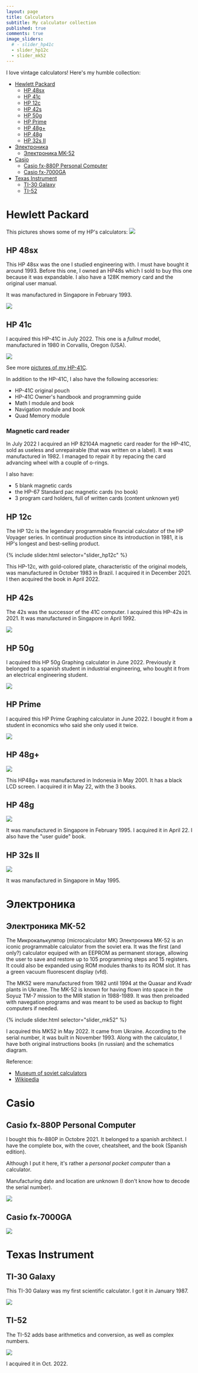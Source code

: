 ```yaml
---
layout: page
title: Calculators
subtitle: My calculator collection
published: true
comments: true
image_sliders:
  # - slider_hp41c
  - slider_hp12c
  - slider_mk52
---
```


I love vintage calculators! Here's my humble collection:
- [Hewlett Packard](#hewlett-packard)
  - [HP 48sx](#hp-48sx)
  - [HP 41c](#hp-41c)
  - [HP 12c](#hp-12c)
  - [HP 42s](#hp-42s)
  - [HP 50g](#hp-50g)
  - [HP Prime](#hp-prime)
  - [HP 48g+](#hp-48g)
  - [HP 48g](#hp-48g-1)
  - [HP 32s II](#hp-32s-ii)
- [Электроника](#электроника)
  - [Электроника MK-52](#электроника-mk-52)
- [Casio](#casio)
  - [Casio fx-880P Personal Computer](#casio-fx-880p-personal-computer)
  - [Casio fx-7000GA](#casio-fx-7000ga)
- [Texas Instrument](#texas-instrument)
  - [TI-30 Galaxy](#ti-30-galaxy)
  - [TI-52](#ti-52)

# Hewlett Packard

This pictures shows some of my HP's calculators:
![](../assets/img/hp-collection.jpeg)

## HP 48sx

This HP 48sx was the one I studied engineering with. I must have bought it around 1993. Before this one, I owned an HP48s which I sold to buy this one because it was expandable. I also have a 128K memory card and the original user manual.

It was manufactured in Singapore in February 1993.

![](../assets/img/hp48sx.jpg)

## HP 41c

I acquired this HP-41C in July 2022. This one is a *fullnut* model, manufactured in 1980 in Corvallis, Oregon (USA).

[![](../../assets/img/hp41c/hp41c_01.jpg)](/pages/hp41c/)

See more [pictures of my HP-41C](/pages/hp41c/).

In addition to the HP-41C, I also have the following accesories:
- HP-41C original pouch
- HP-41C Owner's handbook and programming guide
- Math I module and book
- Navigation module and book
- Quad Memory module

### Magnetic card reader

In July 2022 I acquired an HP 82104A magnetic card reader for the HP-41C, sold as useless and unrepairable (that was written on a label). It was manufactured in 1982. I managed to repair it by repacing the card advancing wheel with a couple of o-rings.

I also have:
- 5 blank magnetic cards
- the HP-67 Standard pac magnetic cards (no book)
- 3 program card holders, full of written cards (content unknown yet)

## HP 12c

The HP 12c is the legendary programmable financial calculator of the HP Voyager series. In continual production since its introduction in 1981, it is HP's longest and best-selling product.

{% include slider.html selector="slider_hp12c" %}

This HP-12c, with gold-colored plate, characteristic of the original models, was manufactured in October 1983 in Brazil. I acquired it in December 2021. I then acquired the book in April 2022.

## HP 42s

The 42s was the successor of the 41C computer. I acquired this HP-42s in 2021. It was manufactured in Singapore in April 1992.

![](../assets/img/hp42s.jpg)

## HP 50g

I acquired this HP 50g Graphing calculator in June 2022. Previously it belonged to a spanish student in industrial engineering, who bought it from an electrical engineering student.

![](../assets/img/hp50g/hp50g_pouch.jpg)

## HP Prime

I acquired this HP Prime Graphing calculator in June 2022. I bought it from a student in economics who said she only used it twice.

![](../assets/img/prime/prime-booklet.jpg)

## HP 48g+

![](../assets/img/hp48g+/front.jpeg)

This HP48g+ was manufactured in Indonesia in May 2001. It has a black LCD screen. I acquired it in May 22, with the 3 books.

## HP 48g

![](../assets/img/hp48g.jpg)

It was manufactured in Singapore in February 1995. I acquired it in April 22. I also have the "user guide" book.

## HP 32s II

![](../assets/img/hp32sII.jpg)

It was manufactured in Singapore in May 1995.

# Электроника

## Электроника MK-52

The Микрокалькулятор (microcalculator MK) Электроника MK-52 is an iconic programmable calculator from the soviet era. It was the first (and only?) calculator equiped with an EEPROM as permanent storage, allowing the user to save and restore up to 105 programming steps and 15 registers. It could also be expanded using ROM modules thanks to its ROM slot. It has a green vacuum fluorescent display (vfd).

The MK52 were manufactured from 1982 until 1994 at the Quasar and Kvadr plants in Ukraine. The MK-52 is known for having flown into space in the Soyuz TM-7 mission to the MIR station in 1988-1989. It was then preloaded with navegation programs and was meant to be used as backup to flight computers if needed.

{% include slider.html selector="slider_mk52" %}

I acquired this MK52 in May 2022. It came from Ukraine. According to the serial number, it was built in November 1993. Along with the calculator, I have both original instructions books (in russian) and the schematics diagram.

Reference:
- [Museum of soviet calculators](https://elektronika.su/en/calculators/elektronika-mk-52/)
- [Wikipedia](https://en.wikipedia.org/wiki/Elektronika_MK-52)

# Casio

## Casio fx-880P Personal Computer

I bought this fx-880P in Octobre 2021. It belonged to a spanish architect. I have the complete box, with the cover, cheatsheet, and the book (Spanish edition).

Although I put it here, it's rather a *personal pocket computer* than a calculator.

Manufacturing date and location are unknown (I don't know how to decode the serial number).

![](../assets/img/casio-fx880p.jpg)

## Casio fx-7000GA

![](../assets/img/casiofx7000ga.jpg)

# Texas Instrument

## TI-30 Galaxy

This TI-30 Galaxy was my first scientific calculator. I got it in January 1987.

![](../assets/img/ti30galaxy.jpg)

## TI-52

The TI-52 adds base arithmetics and conversion, as well as complex numbers.

![](../assets/img/ti-52.2.jpg)

I acquired it in Oct. 2022.